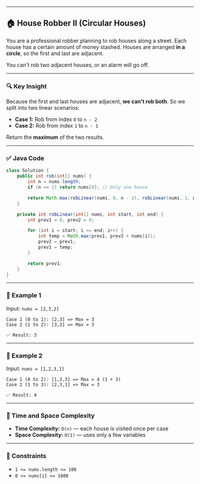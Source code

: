 
---

## 🏠 House Robber II (Circular Houses)

You are a professional robber planning to rob houses along a street. Each house has a certain amount of money stashed. Houses are arranged **in a circle**, so the first and last are adjacent.

You can't rob two adjacent houses, or an alarm will go off.

---

### 🔍 Key Insight

Because the first and last houses are adjacent, **we can't rob both**. So we split into two linear scenarios:

- **Case 1:** Rob from index `0` to `n - 2`
- **Case 2:** Rob from index `1` to `n - 1`

Return the **maximum** of the two results.

---

### ✅ Java Code

```java
class Solution {
    public int rob(int[] nums) {
        int n = nums.length;
        if (n == 1) return nums[0]; // Only one house

        return Math.max(robLinear(nums, 0, n - 2), robLinear(nums, 1, n - 1));
    }

    private int robLinear(int[] nums, int start, int end) {
        int prev1 = 0, prev2 = 0;

        for (int i = start; i <= end; i++) {
            int temp = Math.max(prev1, prev2 + nums[i]);
            prev2 = prev1;
            prev1 = temp;
        }

        return prev1;
    }
}
```

---

### 🧪 Example 1

Input: `nums = [2,3,2]`

```
Case 1 (0 to 1): [2,3] => Max = 3
Case 2 (1 to 2): [3,2] => Max = 3

✅ Result: 3
```

---

### 🧪 Example 2

Input: `nums = [1,2,3,1]`

```
Case 1 (0 to 2): [1,2,3] => Max = 4 (1 + 3)
Case 2 (1 to 3): [2,3,1] => Max = 3

✅ Result: 4
```

---

### 🧠 Time and Space Complexity

- **Time Complexity:** `O(n)` — each house is visited once per case
- **Space Complexity:** `O(1)` — uses only a few variables

---

### 📌 Constraints

- `1 <= nums.length <= 100`
- `0 <= nums[i] <= 1000`
